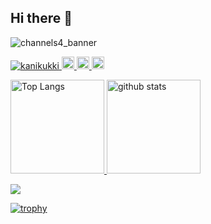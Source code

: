 ## Hi there 👋

<!--
**kanikukki/kanikukki** is a ✨ _special_ ✨ repository because its `README.md` (this file) appears on your GitHub profile.

Here are some ideas to get you started:

- 🔭 I’m currently working on ...
- 🌱 I’m currently learning ...
- 👯 I’m looking to collaborate on ...
- 🤔 I’m looking for help with ...
- 💬 Ask me about ...
- 📫 How to reach me: ...
- 😄 Pronouns: ...
- ⚡ Fun fact: ...
-->

<!--
Banner
-->
![channels4_banner](https://github.com/kanikukki/kanikukki/assets/124210005/ba8f7f7f-7530-4b46-bcc9-f06832e25327)

<!--
Badge
-->
<p align="left">
  <a href="https://github.com/kanikukki/kanikukki/">
    <img src="https://komarev.com/ghpvc/?username=kanikukki" alt="kanikukki" />
  </a>
  <a href="http://twitter.com/kanikukki">
    <img height="20" src="https://img.shields.io/twitter/follow/kanikukki?label=Twitter&logo=twitter&style=flat" />
  </a>
  <a href="https://github.com/kanikukki">
    <img height="20" src="https://img.shields.io/github/followers/kanikukki?label=follow&logo=github&style=flat" />
  </a>
  <a href="https://www.youtube.com/channel/UCk7zRJXZnNzWbyLvLU81LdQ">
    <img height="20" src="https://img.shields.io/youtube/channel/subscribers/UCk7zRJXZnNzWbyLvLU81LdQ?label=YouTube&style=flat&logo=youtube" />
</p>

<!--
GitHub Stats Card
-->
<p align="left"> 
  <img alt="Top Langs" height="150px" src="https://github-readme-stats.vercel.app/api/top-langs/?username=tomo1227&layout=compact&count_private=true&show_icons=true&theme=tokyonight" />
  <img alt="github stats" height="150px" src="https://github-readme-stats.vercel.app/api?username=tomo1227&count_private=true&show_icons=true&show_icons=true&theme=tokyonight" />
</p>

<!--
Github Readme Streak Stats
-->
[![](https://github-readme-streak-stats.herokuapp.com/?user=kanikukki&theme=kanikukki)](https://github-readme-streak-stats.herokuapp.com/?user=kanikukki&theme=kanikukki)

<!--
Github Profile Trophy
-->
[![trophy](https://github-profile-trophy.vercel.app/?username=kanikukki&theme=kanikukki&column=7)](https://github.com/ryo-ma/github-profile-trophy)
